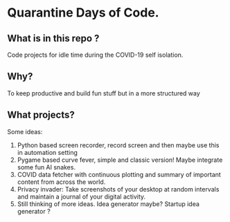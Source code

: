 # Quarantine Days of Code.

## What is in this repo ?
Code projects for idle time during the COVID-19 self isolation. 

## Why?
To keep productive and build fun stuff but in a more structured way

## What projects?
Some ideas:
1. Python based screen recorder, record screen and then maybe use this in automation setting
2. Pygame based curve fever, simple and classic version! Maybe integrate some fun AI snakes. 
3. COVID data fetcher with continuous plotting and summary of important content from across the world. 
4. Privacy invader: Take screenshots of your desktop at random intervals and maintain a journal of your digital activity. 
5. Still thinking of more ideas. Idea generator maybe? Startup idea generator ?